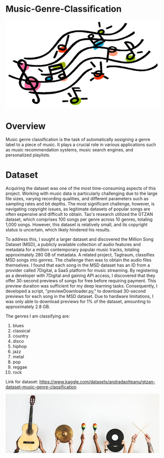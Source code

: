 # Music-Genre-Classification


![Music](Assets/mgc.png)



# Overview
Music genre classification is the task of automatically assigning a genre label to a piece of music. It plays a crucial role in various applications such as music recommendation systems, music search engines, and personalized playlists.



# Dataset
Acquiring the dataset was one of the most time-consuming aspects of this project. Working with music data is particularly challenging due to the large file sizes, varying recording qualities, and different parameters such as sampling rates and bit depths. The most significant challenge, however, is navigating copyright issues, as legitimate datasets of popular songs are often expensive and difficult to obtain. Tao's research utilized the GTZAN dataset, which comprises 100 songs per genre across 10 genres, totaling 1,000 songs. However, this dataset is relatively small, and its copyright status is uncertain, which likely hindered his results.

To address this, I sought a larger dataset and discovered the Million Song Dataset (MSD), a publicly available collection of audio features and metadata for a million contemporary popular music tracks, totaling approximately 280 GB of metadata. A related project, Tagtraum, classifies MSD songs into genres. The challenge then was to obtain the audio files themselves. I found that each song in the MSD dataset has an ID from a provider called 7Digital, a SaaS platform for music streaming. By registering as a developer with 7Digital and gaining API access, I discovered that they offer 30-second previews of songs for free before requiring payment. This preview duration was sufficient for my deep learning tasks. Consequently, I developed a script, "previewDownloader.py," to download 30-second previews for each song in the MSD dataset. Due to hardware limitations, I was only able to download previews for 1% of the dataset, amounting to approximately 2.8 GB.

The genres I am classifying are:

1. blues
2. classical
3. country
4. disco
5. hiphop
6. jazz
7. metal
8. pop
9. reggae
10. rock

Link for dataset: https://www.kaggle.com/datasets/andradaolteanu/gtzan-dataset-music-genre-classification



![Music Genres](Assets/mg.jpeg)
